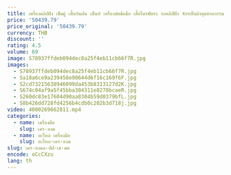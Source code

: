 ```yaml
---
title: เครื่องคลิปฝัง เข็มคู่ เสื้อกันฝน เต็นท์ เครื่องดัดข้อมือ เสื้อไดรฟ์ตรง รถคลิปฝัง จักรเย็บผ้าอุตสาหกรรม
price: '50439.79'
price_original: '50439.79'
currency: THB
discount: ''
rating: 4.5
volume: 69
image: S78937ffdeb094dec8a25f4eb11cb66f7R.jpg
images:
  - S78937ffdeb094dec8a25f4eb11cb66f7R.jpg
  - Sa18a6ce9a239458e90644d6f16c169f6F.jpg
  - S2cd73215638946099da453b8313127d2K.jpg
  - S674c04af9a5f45bba304311e8278bcaeR.jpg
  - S260dc83e17604d90aa8304b59d0379bfL.jpg
  - S8b426dd728fd4256b4cdb0c202b3d718j.jpg
video: 4000269662811.mp4
categories:
  - name: เครื่องมือ
    slug: เคร-องม
  - name: อะไหล่ เครื่องมือ
    slug: อะไหล-เคร-องม
slug: เคร-องคล-ปฝ-เข-มค
encode: oCcCXzu
lang: th
---
```

  